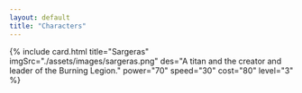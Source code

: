 ```yaml
---
layout: default
title: "Characters"
---
```


{% include card.html
title="Sargeras"
imgSrc="./assets/images/sargeras.png"
 des="A titan and the creator and leader of the Burning Legion."
 power="70"
 speed="30"
 cost="80"
 level="3"
%}


